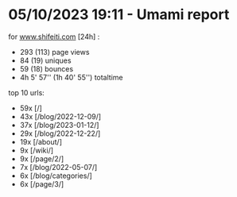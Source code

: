 # 05/10/2023 19:11 - Umami report
for www.shifeiti.com [24h] :

 - 293 (113) page views
 - 84 (19) uniques
 - 59 (18) bounces
 - 4h 5' 57'' (1h 40' 55'') totaltime


top 10 urls:
 - 59x [/]
 - 43x [/blog/2022-12-09/]
 - 37x [/blog/2023-01-12/]
 - 29x [/blog/2022-12-22/]
 - 19x [/about/]
 - 9x [/wiki/]
 - 9x [/page/2/]
 - 7x [/blog/2022-05-07/]
 - 6x [/blog/categories/]
 - 6x [/page/3/]


